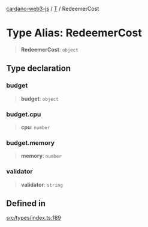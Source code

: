 [cardano-web3-js](../../../index.md) / [T](../index.md) / RedeemerCost

# Type Alias: RedeemerCost

> **RedeemerCost**: `object`

## Type declaration

### budget

> **budget**: `object`

### budget.cpu

> **cpu**: `number`

### budget.memory

> **memory**: `number`

### validator

> **validator**: `string`

## Defined in

[src/types/index.ts:189](https://github.com/xray-network/cardano-web3-js/blob/c2cd49478a527b9b57b4028f4ad7add1c4bff5b8/src/types/index.ts#L189)
